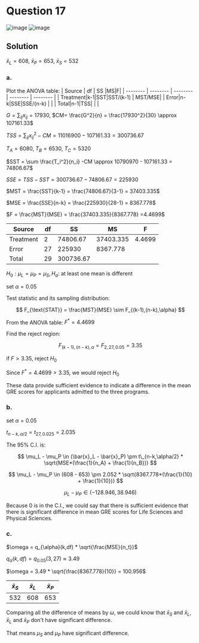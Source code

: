 # Question 17
![image](https://github.com/user-attachments/assets/85d18072-6407-471a-994d-b5c71bceee84)
![image](https://github.com/user-attachments/assets/102e3f52-7a53-4a4d-bb21-769a18954698)
## Solution

$\bar{x}_L= 608,$ $\bar{x}_P=653,$ $\bar{x}_S=532$
### a.
Plot the ANOVA table:
| Source | df | SS |MS|F|
| -------- | -------- | -------- | -------- | -------- |
| Treatment|k-1|SST|SST/(k-1) | MST/MSE|
| Error|n-k|SSE|SSE/(n-k) | |
| Total|n-1|TSS| | |

$G = \sum_{ij}x_{ij} = 17930,$ $CM= \frac{G^2}{n} = \frac{17930^2}{30} \approx 107161.33$
  
$TSS = \sum_{ij} x_{ij}^2 - CM = 11016900 - 107161.33 = 300736.67$

$T_A = 6080,$ $T_B = 6530,$ $T_C = 5320$

$SST = \sum \frac{T_i^2}{n_i} -CM \approx 10790970 - 107161.33 = 74806.67$

$SSE = TSS - SST = 300736.67 - 74806.67 = 225930$
  
$MST = \frac{SST}{k-1} = \frac{74806.67}{3-1} = 37403.335$

$MSE = \frac{SSE}{n-k} = \frac{225930}{28-1} = 8367.778$

$F = \frac{MST}{MSE} = \frac{37403.335}{8367.778} =4.4699$

| Source | df | SS |MS|F|
| -------- | -------- | -------- | -------- | -------- |
| Treatment|2| 74806.67| 37403.335| 4.4699|
| Error|27| 225930| 8367.778| |
| Total|29| 300736.67| | |

$H_0: \mu_L = \mu_P = \mu_S, H_a:$ at least one mean is different

set $\alpha = 0.05$

Test statistic and its sampling distribution:

$$
F_{\text{STAT}} = \frac{MST}{MSE} \sim F_{(k-1),(n-k),\alpha}
$$

From the ANOVA table: $F^* = 4.4699$

Find the reject region:

$$
F_{(k-1),(n-k),\alpha} = F_{2,27,0.05} = 3.35
$$

if $F > 3.35$, reject $H_0$

Since $F^* = 4.4699 > 3.35$, we would reject $H_0$

These data provide sufficient evidence to indicate a difference in the mean GRE scores for applicants admitted to the three programs.

### b.

set $\alpha = 0.05$

$t_{n-k,\alpha/2} = t_{27,0.025} = 2.035$

The 95% C.I. is:

$$
\mu_L - \mu_P \in (\bar{x}_L - \bar{x}_P) \pm t\_{n-k,\alpha/2} * \sqrt{MSE*(\frac{1}{n_A} + \frac{1}{n_B})}
$$

$$
\mu_L - \mu_P \in (608 - 653) \pm 2.052 * \sqrt{8367.778*(\frac{1}{10} + \frac{1}{10})}
$$

$$
\mu_L - \mu_P \in (-128.946, 38.946)
$$

Because 0 is in the C.I., we could say that there is sufficient evidence that there is significant difference in mean GRE scores for Life Sciences and Physical Sciences.

### c.

$\omega = q_{\alpha}(k,df) * \sqrt{\frac{MSE}{n_t}}$

$q_{\alpha}(k,df) = q_{0.05}(3,27) \approx 3.49$

$\omega = 3.49 * \sqrt{\frac{8367.778}{10}} = 100.956$

| $\bar{x}_S$ | $\bar{x}_L$ | $\bar{x}_P$ |
| -------- | -------- | -------- |
| 532|608|653|

Comparing all the difference of means by $\omega$, we could know that $\bar{x}_S$ and $\bar{x}_L$, $\bar{x}_L$  and $\bar{x}_P$ don't have significant difference.

That means $\mu_S$ and $\mu_P$ have significant difference.
